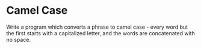 # Camel Case

Write a program which converts a phrase to camel case  - every word but the first starts with a capitalized letter, and the words are concatenated with no space.